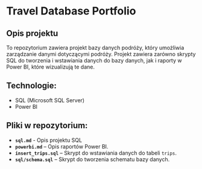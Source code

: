 # Travel Database Portfolio

## Opis projektu
To repozytorium zawiera projekt bazy danych podróży, który umożliwia zarządzanie danymi dotyczącymi podróży. Projekt zawiera zarówno skrypty SQL do tworzenia i wstawiania danych do bazy danych, jak i raporty w Power BI, które wizualizują te dane.

## Technologie:
- SQL (Microsoft SQL Server)
- Power BI

## Pliki w repozytorium:
- **`sql.md`** - Opis projektu SQL
- **`powerbi.md`** – Opis raportów Power BI.
- **`insert_trips.sql`** – Skrypt do wstawiania danych do tabeli `trips`.
- **`sql/schema.sql`** – Skrypt do tworzenia schematu bazy danych.




